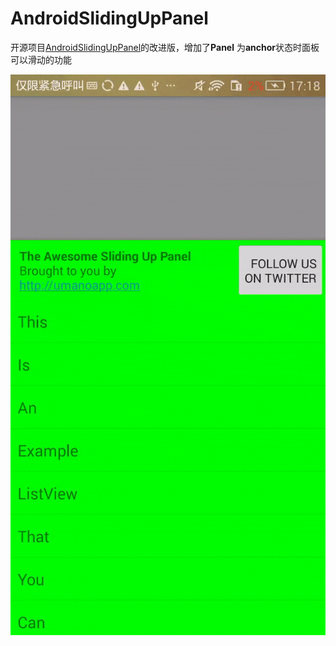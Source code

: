 # AndroidSlidingUpPanel
开源项目[AndroidSlidingUpPanel](https://github.com/umano/AndroidSlidingUpPanel)的改进版，增加了**Panel** 为**anchor**状态时面板可以滑动的功能

![](https://github.com/ronhunlam/AndroidSlidingUpPanel/blob/master/sliding.gif)
